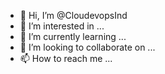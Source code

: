 - 👋 Hi, I’m @CloudevopsInd
- 👀 I’m interested in ...
- 🌱 I’m currently learning ...
- 💞️ I’m looking to collaborate on ...
- 📫 How to reach me ...

<!---
CloudevopsInd/CloudevopsInd is a ✨ special ✨ repository because its `README.md` (this file) appears on your GitHub profile.
You can click the Preview link to take a look at your changes.
--->
